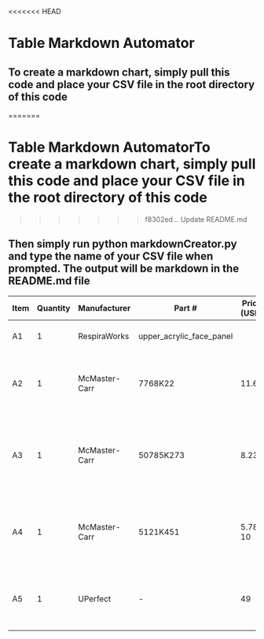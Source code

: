 <<<<<<< HEAD
# Table Markdown Automator
## To create a markdown chart, simply pull this code and place your CSV file in the root directory of this code
=======
# Table Markdown AutomatorTo create a markdown chart, simply pull this code and place your CSV file in the root directory of this code
>>>>>>> f8302ed... Update README.md
## Then simply run python markdownCreator.py and type the name of your CSV file when prompted. The output will be markdown in the README.md file
| Item | Quantity | Manufacturer | Part # | Price (USD) | Sources | Notes |
|  - | - | - | - | - | - | - |
| A1 | 1 | RespiraWorks | upper_acrylic_face_panel |  | Rw | Upper acrylic face panel |
| A2 | 1 | McMaster-Carr | 7768K22 | 11.62 | C | brass threaded check valve, DUPLICATE in pneumatic assembly |
| A3 | 1 | McMaster-Carr | 50785K273 | 8.23 | C | through-wall straight connector, 1/4NPT female, DUPLICATE in pneumatic assembly |
| A4 | 1 | McMaster-Carr | 5121K451 | 5.78 / 10 | C | 1/4 NPT x 1/4" ID barbed adapter, DUPLICATE in pneumatic assembly |
| A5 | 1 | UPerfect | - | 49 | C | 7" capacitive touchscreen, DUPLICATE in electrical assembly |

